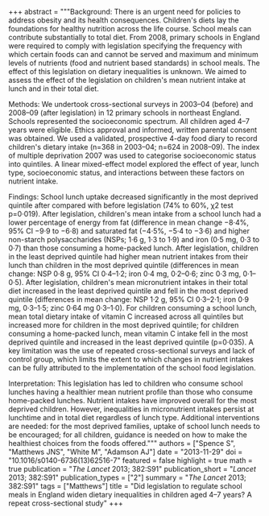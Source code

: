 +++
abstract = """Background: There is an urgent need for policies to address obesity and its health consequences. Children's diets lay the foundations for healthy nutrition across the life course. School meals can contribute substantially to total diet. From 2008, primary schools in England were required to comply with legislation specifying the frequency with which certain foods can and cannot be served and maximum and minimum levels of nutrients (food and nutrient based standards) in school meals. The effect of this legislation on dietary inequalities is unknown. We aimed to assess the effect of the legislation on children's mean nutrient intake at lunch and in their total diet.

Methods: We undertook cross-sectional surveys in 2003–04 (before) and 2008–09 (after legislation) in 12 primary schools in northeast England. Schools represented the socioeconomic spectrum. All children aged 4–7 years were eligible. Ethics approval and informed, written parental consent was obtained. We used a validated, prospective 4-day food diary to record children's dietary intake (n=368 in 2003–04; n=624 in 2008–09). The index of multiple deprivation 2007 was used to categorise socioeconomic status into quintiles. A linear mixed-effect model explored the effect of year, lunch type, socioeconomic status, and interactions between these factors on nutrient intake.

Findings: School lunch uptake decreased significantly in the most deprived quintile after compared with before legislation (74% to 60%, χ2 test p=0·019). After legislation, children's mean intake from a school lunch had a lower percentage of energy from fat (difference in mean change −8·4%, 95% CI −9·9 to −6·8) and saturated fat (−4·5%, −5·4 to −3·6) and higher non-starch polysaccharides (NSPs; 1·6 g, 1·3 to 1·9) and iron (0·5 mg, 0·3 to 0·7) than those consuming a home-packed lunch. After legislation, children in the least deprived quintile had higher mean nutrient intakes from their lunch than children in the most deprived quintile (differences in mean change: NSP 0·8 g, 95% CI 0·4–1·2; iron 0·4 mg, 0·2–0·6; zinc 0·3 mg, 0·1–0·5). After legislation, children's mean micronutrient intakes in their total diet increased in the least deprived quintile and fell in the most deprived quintile (differences in mean change: NSP 1·2 g, 95% CI 0·3–2·1; iron 0·9 mg, 0·3–1·5; zinc 0·64 mg 0·3–1·0). For children consuming a school lunch, mean total dietary intake of vitamin C increased across all quintiles but increased more for children in the most deprived quintile; for children consuming a home-packed lunch, mean vitamin C intake fell in the most deprived quintile and increased in the least deprived quintile (p=0·035). A key limitation was the use of repeated cross-sectional surveys and lack of control group, which limits the extent to which changes in nutrient intakes can be fully attributed to the implementation of the school food legislation.

Interpretation: This legislation has led to children who consume school lunches having a healthier mean nutrient profile than those who consume home-packed lunches. Nutrient intakes have improved overall for the most deprived children. However, inequalities in micronutrient intakes persist at lunchtime and in total diet regardless of lunch type. Additional interventions are needed: for the most deprived families, uptake of school lunch needs to be encouraged; for all children, guidance is needed on how to make the healthiest choices from the foods offered."""
authors = ["Spence S", "Matthews JNS", "White M", "Adamson AJ"]
date = "2013-11-29"
doi = "10.1016/s0140-6736(13)62516-7"
featured = false
highlight = true
math = true
publication = "*The Lancet* 2013; 382:S91"
publication_short = "*Lancet* 2013; 382:S91"
publication_types = ["2"]
summary = "*The Lancet* 2013; 382:S91"
tags = ["Matthews"]
title = "Did legislation to regulate school meals in England widen dietary inequalities in children aged 4–7 years? A repeat cross-sectional study"
+++
